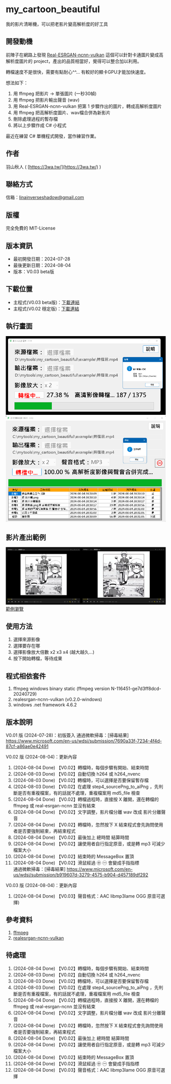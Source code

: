 # my_cartoon_beautiful
我的影片清晰機，可以把老影片變高解析度的好工具

## 開發動機
前陣子在網路上發現 [Real-ESRGAN-ncnn-vulkan](https://github.com/xinntao/Real-ESRGAN-ncnn-vulkan) 這個可以針對卡通圖片變成高解析度圖片的 project，產出的品質相當好，覺得可以整合加以利用。

轉檔速度不是很快，需要有點耐心^^... 有較好的顯卡GPU才能加快速度。

想法如下：
1. 用 ffmpeg 把影片 → 單張圖片 (一秒30幀)
2. 用 ffmpeg 把影片輸出聲音 (wav)
3. 用 Real-ESRGAN-ncnn-vulkan 把第 1 步驟作出的圖片，轉成高解析度圖片
4. 用 ffmpeg 把高解析度圖片、wav檔合併為新影片
5. 刪除處理過程的暫存檔
6. 將以上步驟作成 C# 小程式

最近在練習 C# 單機程式開發，當作練習作業。

## 作者
羽山秋人 ( [https://3wa.tw/](https://3wa.tw/) )

## 聯絡方式
信箱：<a href="mailto:linainverseshadow@gmail.com">linainverseshadow@gmail.com</a>

## 版權
完全免費的 MIT-License

## 版本資訊
- 最初開發日期：2024-07-28
- 最後更新日期：2024-08-04
- 版本：V0.03 beta版

## 下載位置
- 主程式(V0.03 beta版)：[下載連結](https://raw.githubusercontent.com/shadowjohn/my_cartoon_beautiful/master/release/V0.03/my_cartoon_beautiful.zip)
- 主程式(V0.02 穩定版)：[下載連結](https://raw.githubusercontent.com/shadowjohn/my_cartoon_beautiful/master/release/V0.02/my_cartoon_beautiful.zip)

## 執行畫面
![執行畫面](snapshot/s1.png)
![執行畫面](snapshot/s3.png)

## 影片產出範例
![影片產出範例](snapshot/s2.png)
[範例瀏覽](https://github.com/shadowjohn/my_cartoon_beautiful/tree/main/example)

## 使用方法
1. 選擇來源影像
2. 選擇要存在哪
3. 選擇影像放大倍數 x2 x3 x4 (越大越久...)
4. 按下開始轉檔，等待成果

## 程式相依套件
1. ffmpeg windows binary static (ffmpeg version N-116451-ge7d3ff8dcd-20240729)
2. realesrgan-ncnn-vulkan (v0.2.0-windows)
3. windows .net framework 4.6.2

## 版本說明
V0.01 版 (2024-07-28)：初版簽入
通過微軟掃毒：[掃毒結果] https://www.microsoft.com/en-us/wdsi/submission/7690a33f-7234-4f4d-87cf-a86ae0e42491

V0.02 版 (2024-08-04)：更新內容
 1. (2024-08-04 Done) 【V0.02】轉檔時，每個步驟有開始、結束時間
 2. (2024-08-03 Done) 【V0.02】自動切換 h264 或 h264_nvenc
 3. (2024-08-03 Done) 【V0.02】轉檔時，可以選擇是否要保留暫存檔
 4. (2024-08-03 Done) 【V0.02】在處理 step4_sourcePng_to_aiPng ，先判斷是否有重複檔案，有的話就不處理，重複檔案用 md5_file 檢查
 5. (2024-08-04 Done) 【V0.02】轉檔過程時，直接按 X 離開，還在轉檔的 ffmpeg 或 real-esrgan-ncnn 並沒有結束
 6. (2024-08-04 Done) 【V0.02】文字調整，影片檔分離 wav 改成 影片分離聲音
 7. (2024-08-04 Done) 【V0.02】轉檔時，忽然按下 X 結束程式會先詢問使用者是否要強制結束，再結束程式
 8. (2024-08-04 Done) 【V0.02】最後加上 總時間 結算時間
 9. (2024-08-04 Done) 【V0.02】讓使用者自行指定原音，或是轉 mp3 可減少檔案大小
10. (2024-08-04 Done) 【V0.02】結束時的 MessageBox 置頂
11. (2024-08-04 Done) 【V0.02】滑鼠經過 ㊉ ㊀ 會變成手指指標	
通過微軟掃毒：[掃毒結果] https://www.microsoft.com/en-us/wdsi/submission/b919607d-3279-4575-b904-d457189df292

V0.03 版 (2024-08-04)：更新內容
 1. (2024-08-04 Done) 【V0.03】聲音格式：AAC libmp3lame OGG 原音可選擇)

	
## 參考資料
1. [ffmpeg](https://www.ffmpeg.org/download.html)
2. [realesrgan-ncnn-vulkan](https://github.com/xinntao/Real-ESRGAN-ncnn-vulkan)

## 待處理
 1. (2024-08-04 Done) 【V0.02】轉檔時，每個步驟有開始、結束時間
 2. (2024-08-03 Done) 【V0.02】自動切換 h264 或 h264_nvenc
 3. (2024-08-03 Done) 【V0.02】轉檔時，可以選擇是否要保留暫存檔
 4. (2024-08-03 Done) 【V0.02】在處理 step4_sourcePng_to_aiPng ，先判斷是否有重複檔案，有的話就不處理，重複檔案用 md5_file 檢查
 5. (2024-08-04 Done) 【V0.02】轉檔過程時，直接按 X 離開，還在轉檔的 ffmpeg 或 real-esrgan-ncnn 並沒有結束
 6. (2024-08-04 Done) 【V0.02】文字調整，影片檔分離 wav 改成 影片分離聲音
 7. (2024-08-04 Done) 【V0.02】轉檔時，忽然按下 X 結束程式會先詢問使用者是否要強制結束，再結束程式
 8. (2024-08-04 Done) 【V0.02】最後加上 總時間 結算時間
 9. (2024-08-04 Done) 【V0.02】讓使用者自行指定原音，或是轉 mp3 可減少檔案大小
10. (2024-08-04 Done) 【V0.02】結束時的 MessageBox 置頂
11. (2024-08-04 Done) 【V0.02】滑鼠經過 ㊉ ㊀ 會變成手指指標
12. (2024-08-04 Done) 【V0.03】聲音格式：AAC libmp3lame OGG 原音可選擇
